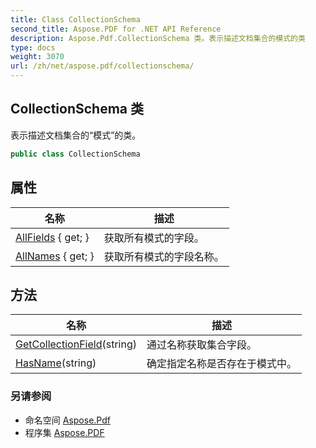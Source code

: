 ```yaml
---
title: Class CollectionSchema
second_title: Aspose.PDF for .NET API Reference
description: Aspose.Pdf.CollectionSchema 类。表示描述文档集合的模式的类
type: docs
weight: 3070
url: /zh/net/aspose.pdf/collectionschema/
---
```

## CollectionSchema 类

表示描述文档集合的“模式”的类。

```csharp
public class CollectionSchema
```

## 属性

| 名称 | 描述 |
| --- | --- |
| [AllFields](../../aspose.pdf/collectionschema/allfields/) { get; } | 获取所有模式的字段。 |
| [AllNames](../../aspose.pdf/collectionschema/allnames/) { get; } | 获取所有模式的字段名称。 |

## 方法

| 名称 | 描述 |
| --- | --- |
| [GetCollectionField](../../aspose.pdf/collectionschema/getcollectionfield/)(string) | 通过名称获取集合字段。 |
| [HasName](../../aspose.pdf/collectionschema/hasname/)(string) | 确定指定名称是否存在于模式中。 |

### 另请参阅

* 命名空间 [Aspose.Pdf](../../aspose.pdf/)
* 程序集 [Aspose.PDF](../../)